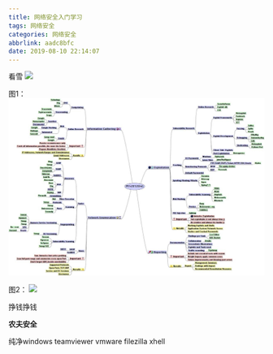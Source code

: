 ```yaml
---
title: 网络安全入门学习
tags: 网络安全
categories: 网络安全
abbrlink: aadc8bfc
date: 2019-08-10 22:14:07
---
```

看雪
![](https://github.com/starstarb/clouding/raw/master/head/9dd29ca8fff2fd1285d5fee5086d5dab.jpg)
<!--more-->
图1：
![](https://github.com/starstarb/clouding/raw/master/security/渗透测试结构图.jpg)


图2：
![](https://github.com/starstarb/clouding/raw/master/security/安全漏洞&amp;恶意代码原图去掉zip后缀.jpg)

挣钱挣钱

**农夫安全**


纯净windows teamviewer vmware filezilla xhell  

